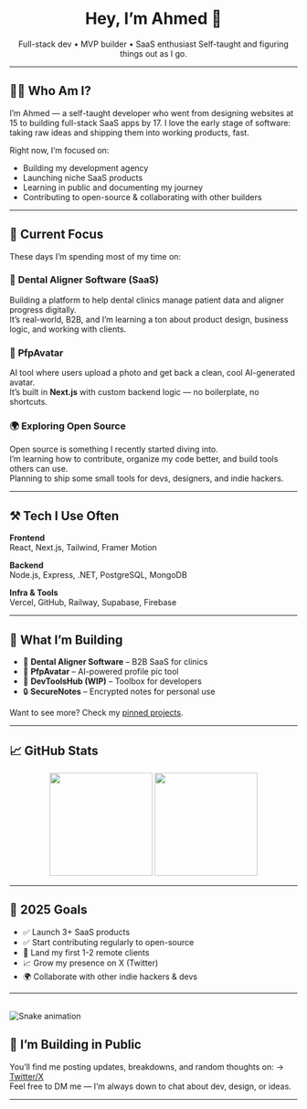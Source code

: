<h1 align="center">Hey, I’m Ahmed 👋</h1>

<p align="center">
  Full-stack dev • MVP builder • SaaS enthusiast  
  Self-taught and figuring things out as I go.
</p>

---

## 👨‍💻 Who Am I?

I’m Ahmed — a self-taught developer who went from designing websites at 15 to building full-stack SaaS apps by 17. I love the early stage of software: taking raw ideas and shipping them into working products, fast.

Right now, I’m focused on:
- Building my development agency
- Launching niche SaaS products
- Learning in public and documenting my journey
- Contributing to open-source & collaborating with other builders

---

## 🧠 Current Focus

These days I’m spending most of my time on:

### 🦷 **Dental Aligner Software (SaaS)**  
Building a platform to help dental clinics manage patient data and aligner progress digitally.  
It’s real-world, B2B, and I’m learning a ton about product design, business logic, and working with clients.

### 🎨 **PfpAvatar**  
AI tool where users upload a photo and get back a clean, cool AI-generated avatar.  
It’s built in **Next.js** with custom backend logic — no boilerplate, no shortcuts.

### 🌍 **Exploring Open Source**  
Open source is something I recently started diving into.  
I’m learning how to contribute, organize my code better, and build tools others can use.  
Planning to ship some small tools for devs, designers, and indie hackers.

---

## ⚒️ Tech I Use Often

**Frontend**  
React, Next.js, Tailwind, Framer Motion

**Backend**  
Node.js, Express, .NET, PostgreSQL, MongoDB

**Infra & Tools**  
Vercel, GitHub, Railway, Supabase, Firebase

---

## 🚀 What I’m Building

- 🦷 **Dental Aligner Software** – B2B SaaS for clinics  
- 🧠 **PfpAvatar** – AI-powered profile pic tool  
- 🧪 **DevToolsHub (WIP)** – Toolbox for developers  
- 🔒 **SecureNotes** – Encrypted notes for personal use

Want to see more? Check my [pinned projects](https://github.com/ahmedusername).

---

## 📈 GitHub Stats

<p align="center">
  <img src="https://github-readme-stats.vercel.app/api?username=ahmedusername&show_icons=true&theme=radical&count_private=true" height="180" />
  <img src="https://github-readme-streak-stats.herokuapp.com/?user=ahmedusername&theme=radical" height="180" />
</p>

---

## 🧭 2025 Goals

- ✅ Launch 3+ SaaS products
- ✅ Start contributing regularly to open-source
- 🔄 Land my first 1-2 remote clients
- 📈 Grow my presence on X (Twitter)
- 🌍 Collaborate with other indie hackers & devs

---
<br clear="both">

<img src="https://raw.githubusercontent.com/maurodesouza/maurodesouza/output/snake.svg" alt="Snake animation" />


## 🧵 I’m Building in Public

You’ll find me posting updates, breakdowns, and random thoughts on:
→ [Twitter/X](https://x.com/)  
Feel free to DM me — I’m always down to chat about dev, design, or ideas.

---

